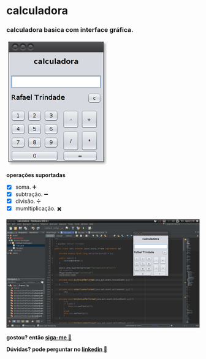 # calculadora
### calculadora basica com interface gráfica.

![print 01: :camera:](/src/img/img1.png)

**operações suportadas**

- [x] soma. :heavy_plus_sign:
- [x] subtração. :heavy_minus_sign:
- [x] divisão. :heavy_division_sign:
- [x] mumltiplicação. :heavy_multiplication_x:

![print 02: :camera:](/src/img/img2.png)

**gostou? então [siga-me :eyes:](http://github.com/rafatrinity)**

**Dúvidas? pode perguntar no [linkedin :speech_balloon:](https://linkedin.com/rafatrinity)**